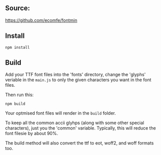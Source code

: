 
## Source:
https://github.com/ecomfe/fontmin

## Install 
`npm install`

## Build

Add your TTF font files into the 'fonts' directory, change the 'glyphs' veriable
in the `main.js` to only the given characters you want in the font files. 

Then run this:

`npm build`

Your optmised font files will render in the `build` folder. 

To keep all the common accii glyhps (along with some other special characters), just
you the 'common' variable. Typically, this will reduce the font filesie by about 90%.  

The build method will also convert the ttf to eot, woff2, and woff formats too.